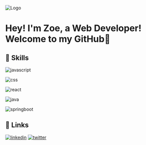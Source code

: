 
![Logo](https://res.cloudinary.com/practicaldev/image/fetch/s--E4gnEuy_--/c_limit%2Cf_auto%2Cfl_progressive%2Cq_66%2Cw_880/https://dev-to-uploads.s3.amazonaws.com/uploads/articles/233m04x0r0lv60payria.gif)


# Hey! I'm Zoe, a Web Developer! Welcome to my GitHub💜


## 🚀 Skills
![javascript](https://img.shields.io/badge/-javascript-FFFF00?style=for-the-badge&logo=javascript&logoColor=black)

![css](https://img.shields.io/badge/-css-lightblue?style=for-the-badge&logo=CSS3&logoColor=black)

![react](https://img.shields.io/badge/-reactjs-00aae4?style=for-the-badge&logo=react&logoColor=black)

![java](https://img.shields.io/badge/-java-red?style=for-the-badge&logo=java&logoColor=black)

![springboot](https://img.shields.io/badge/-springboot-gr?style=for-the-badge&logo=spring&logoColor=black)

## 🔗 Links
[![linkedin](https://img.shields.io/badge/linkedin-0A66C2?style=for-the-badge&logo=linkedin&logoColor=white)](
https://www.linkedin.com/in/zoe-guzman-0449b9229/)
[![twitter](https://img.shields.io/badge/twitter-1DA1F2?style=for-the-badge&logo=twitter&logoColor=white)](https://twitter.com/ZoeGuzman00)


